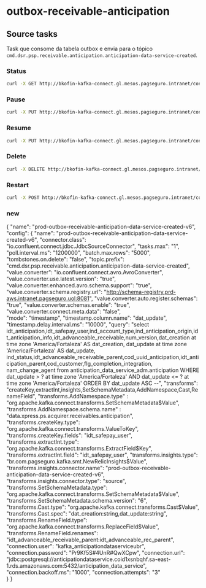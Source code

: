

# outbox-receivable-anticipation

## Source tasks

Task que consome da tabela outbox e envia para o tópico `cmd.dsr.psp.receivable.anticipation.anticipation-data-service-created`.

### Status

```sh
curl -X GET http://bkofin-kafka-connect.gl.mesos.pagseguro.intranet/connectors/prod-outbox-receivable-anticipation-data-service-created-v6/status
```

### Pause

```sh
curl -X PUT http://bkofin-kafka-connect.gl.mesos.pagseguro.intranet/connectors/prod-outbox-receivable-anticipation-data-service-created-v6/pause
```

### Resume

```sh
curl -X PUT http://bkofin-kafka-connect.gl.mesos.pagseguro.intranet/connectors/prod-outbox-receivable-anticipation-data-service-created-v6/resume
```

### Delete

```sh
curl -X DELETE http://bkofin-kafka-connect.gl.mesos.pagseguro.intranet/connectors/prod-outbox-receivable-anticipation-data-service-created-v6
```
### Restart

```sh
curl -X POST http://bkofin-kafka-connect.gl.mesos.pagseguro.intranet/connectors/prod-outbox-receivable-anticipation-data-service-created-v6/restart
```
### new



{
  "name": "prod-outbox-receivable-anticipation-data-service-created-v6",
  "config": {
    "name": "prod-outbox-receivable-anticipation-data-service-created-v6",
    "connector.class": "io.confluent.connect.jdbc.JdbcSourceConnector",
    "tasks.max": "1",
    "poll.interval.ms": "1200000",
    "batch.max.rows": "5000",
    "tombstones.on.delete": "false",
	"topic.prefix": "cmd.dsr.psp.receivable.anticipation.anticipation-data-service-created",	
    "value.converter": "io.confluent.connect.avro.AvroConverter",
    "value.converter.use.latest.version": "true",
    "value.converter.enhanced.avro.schema.support": "true",
    "value.converter.schema.registry.url": "http://schema-registry.prd-aws.intranet.pagseguro.uol:8081",
    "value.converter.auto.register.schemas": "true",
    "value.converter.schemas.enable": "true",
    "value.converter.connect.meta.data": "false",	
    "mode": "timestamp",
    "timestamp.column.name": "dat_update",
    "timestamp.delay.interval.ms": "10000",
    "query": "select idt_anticipation,idt_safepay_user,ind_account_type,ind_anticipation_origin,idt_anticipation_info,idt_advanceable_receivable,num_version,dat_creation at time zone 'America/Fortaleza' AS dat_creation, dat_update at time zone 'America/Fortaleza' AS dat_update, ind_status,idt_advanceable_receivable_parent,cod_uuid_anticipation,idt_anticipation_parent,cod_customer,flg_completion_integration, nam_change_agent from anticipation_data_service_adm.anticipation WHERE dat_update > ? at time zone 'America/Fortaleza' AND dat_update <= ? at time zone 'America/Fortaleza' ORDER BY dat_update ASC --",
	"transforms": "createKey,extractInt,insights,SetSchemaMetadata,AddNamespace,Cast,RenameField",
	"transforms.AddNamespace.type" : "org.apache.kafka.connect.transforms.SetSchemaMetadata$Value",
	"transforms.AddNamespace.schema.name" : "data.xpress.ps.acquirer.receivables.anticipation", 
    "transforms.createKey.type": "org.apache.kafka.connect.transforms.ValueToKey",
    "transforms.createKey.fields": "idt_safepay_user", 
    "transforms.extractInt.type": "org.apache.kafka.connect.transforms.ExtractField$Key",
    "transforms.extractInt.field": "idt_safepay_user", 
    "transforms.insights.type": "br.com.pagseguro.kafka.smt.NewRelicInsights$Value",
    "transforms.insights.connector.name": "prod-outbox-receivable-anticipation-data-service-created-v6",
    "transforms.insights.connector.type": "source",
	"transforms.SetSchemaMetadata.type": "org.apache.kafka.connect.transforms.SetSchemaMetadata$Value",
	"transforms.SetSchemaMetadata.schema.version": "6",
	"transforms.Cast.type": "org.apache.kafka.connect.transforms.Cast$Value",
	"transforms.Cast.spec": "dat_creation:string,dat_update:string",
	"transforms.RenameField.type": "org.apache.kafka.connect.transforms.ReplaceField$Value",
    "transforms.RenameField.renames": "idt_advanceable_receivable_parent:idt_advanceable_rec_parent",
    "connection.user": "kafka_anticipationdataserviceubr",
    "connection.password": "Pr9Kf5S#4UnR#QwXCpw",
    "connection.url": "jdbc:postgresql://anticipationdataservice.coid1xsnbqhf.sa-east-1.rds.amazonaws.com:5432/anticipation_data_service", 
    "connection.backoff.ms": "1000",
    "connection.attempts": "3"	
  }
}